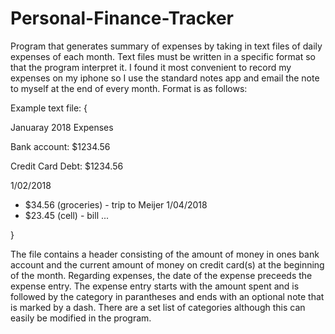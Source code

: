 # Personal-Finance-Tracker
Program that generates summary of expenses by taking in text files of daily expenses of each month. 
Text files must be written in a specific format so that the program interpret it. I found it most convenient to record my expenses on my iphone so I use the standard notes app and email the note to myself at the end of every month. Format is as follows:

Example text file:
{

Januaray 2018 Expenses

Bank account: $1234.56

Credit Card Debt: $1234.56

1/02/2018
  - $34.56 (groceries) - trip to Meijer
1/04/2018
  - $23.45 (cell) - bill
...

}

The file contains a header consisting of the amount of money in ones bank account and the current amount of money on credit card(s) at the beginning of the month. Regarding expenses, the date of the expense preceeds the expense entry. The expense entry starts with the amount spent and is followed by the category in parantheses and ends with an optional note that is marked by a dash. There are a set list of categories although this can easily be modified in the program.
